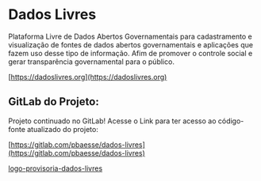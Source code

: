 # Dados Livres

Plataforma Livre de Dados Abertos Governamentais para cadastramento e visualização de fontes de dados abertos governamentais e aplicações que fazem uso desse tipo de informação. Afim de promover o controle social e gerar transparência governamental para o público.

[https://dadoslivres.org](https://dadoslivres.org)

## GitLab do Projeto:

Projeto continuado no GitLab! Acesse o Link para ter acesso ao código-fonte atualizado do projeto:

[https://gitlab.com/pbaesse/dados-livres](https://gitlab.com/pbaesse/dados-livres)


[logo-provisoria-dados-livres](logoprovisoria.png)
